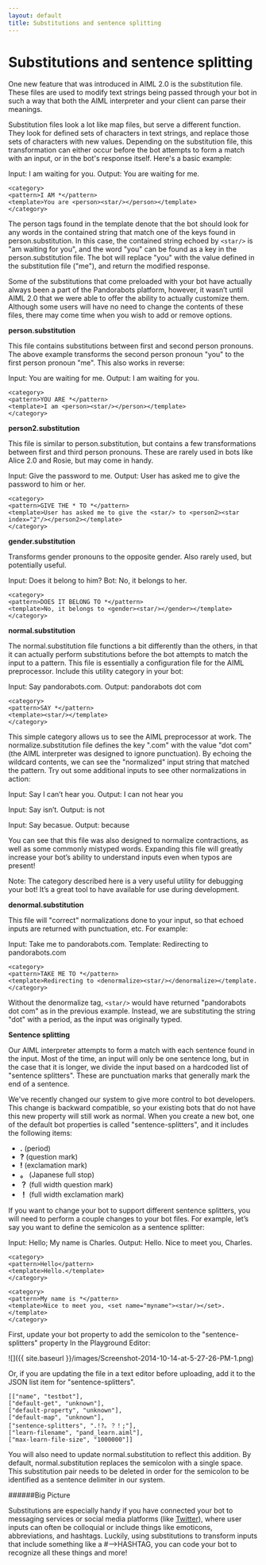 ```yaml
---
layout: default
title: Substitutions and sentence splitting
---
```


# Substitutions and sentence splitting

One new feature that was introduced in AIML 2.0 is the substitution file. These files are used to modify text strings being passed through your bot in such a way that both the AIML interpreter and your client can parse their meanings.

Substitution files look a lot like map files, but serve a different function. They look for defined sets of characters in text strings, and replace those sets of characters with new values. Depending on the substitution file, this transformation can either occur before the bot attempts to form a match with an input, or in the bot's response itself. Here's a basic example:

Input: I am waiting for you.
Output: You are waiting for me.

    <category>
    <pattern>I AM *</pattern>
    <template>You are <person><star/></person></template>
    </category>


The person tags found in the template denote that the bot should look for any words in the contained string that match one of the keys found in person.substitution. In this case, the contained string echoed by `<star/>` is "am waiting for you", and the word "you" can be found as a key in the person.substitution file. The bot will replace "you" with the value defined in the substitution file ("me"), and return the modified response.

Some of the substitutions that come preloaded with your bot have actually always been a part of the Pandorabots platform, however, it wasn’t until AIML 2.0 that we were able to offer the ability to actually customize them. Although some users will have no need to change the contents of these files, there may come time when you wish to add or remove options.

**person.substitution**

This file contains substitutions between first and second person pronouns. The above example transforms the second person pronoun "you" to the first person pronoun "me". This also works in reverse:

Input: You are waiting for me.
Output: I am waiting for you.

    <category>
    <pattern>YOU ARE *</pattern>
    <template>I am <person><star/></person></template>
    </category>

**person2.substitution**

This file is similar to person.substitution, but contains a few transformations between first and third person pronouns. These are rarely used in bots like Alice 2.0 and Rosie, but may come in handy.

Input: Give the password to me.
Output: User has asked me to give the password to him or her.

    <category>
    <pattern>GIVE THE * TO *</pattern>
    <template>User has asked me to give the <star/> to <person2><star index="2"/></person2></template>
    </category>

**gender.substitution**

Transforms gender pronouns to the opposite gender. Also rarely used, but potentially useful.

Input: Does it belong to him?
Bot: No, it belongs to her.

    <category>
    <pattern>DOES IT BELONG TO *</pattern>
    <template>No, it belongs to <gender><star/></gender></template>
    </category>

**normal.substitution**

The normal.substitution file functions a bit differently than the others, in that it can actually perform substitutions before the bot attempts to match the input to a pattern. This file is essentially a configuration file for the AIML preprocessor. Include this utility category in your bot:

Input: Say pandorabots.com.
Output: pandorabots dot com

    <category>
    <pattern>SAY *</pattern>
    <template><star/></template>
    </category>

This simple category allows us to see the AIML preprocessor at work. The normalize.substitution file defines the key ".com" with the value "dot com" (the AIML interpreter was designed to ignore punctuation). By echoing the wildcard contents, we can see the "normalized" input string that matched the pattern. Try out some additional inputs to see other normalizations in action:

Input: Say I can’t hear you.
Output: I can not hear you

Input: Say isn’t.
Output: is not

Input: Say becasue.
Output: because

You can see that this file was also designed to normalize contractions, as well as some commonly mistyped words. Expanding this file will greatly increase your bot’s ability to understand inputs even when typos are present!

Note: The category described here is a very useful utility for debugging your bot! It’s a great tool to have available for use during development.

**denormal.substitution**

This file will "correct" normalizations done to your input, so that echoed inputs are returned with punctuation, etc. For example:

Input: Take me to pandorabots.com.
Template: Redirecting to pandorabots.com

    <category>
    <pattern>TAKE ME TO *</pattern>
    <template>Redirecting to <denormalize><star/></denormalize></template.
    </category>

Without the denormalize tag, `<star/>` would have returned "pandorabots dot com" as in the previous example. Instead, we are substituting the string "dot" with a period, as the input was originally typed.

**Sentence splitting**

Our AIML interpreter attempts to form a match with each sentence found in the input. Most of the time, an input will only be one sentence long, but in the case that it is longer, we divide the input based on a hardcoded list of "sentence splitters". These are punctuation marks that generally mark the end of a sentence.

We've recently changed our system to give more control to bot developers. This change is backward compatible, so your existing bots that do not have this new property will still work as normal. When you create a new bot, one of the default bot properties is called "sentence-splitters", and it includes the following items:

* **.** (period)
* **?** (question mark)
* **!** (exclamation mark)
* **。** (Japanese full stop)
* **？** (full width question mark)
* **！** (full width exclamation mark)

If you want to change your bot to support different sentence splitters, you will need to perform a couple changes to your bot files. For example, let’s say you want to define the semicolon as a sentence splitter:

Input: Hello; My name is Charles.
Output: Hello. Nice to meet you, Charles.

    <category>
    <pattern>Hello</pattern>
    <template>Hello.</template>
    </category>

    <category>
    <pattern>My name is *</pattern>
    <template>Nice to meet you, <set name="myname"><star/></set>.</template>
    </category>

First, update your bot property to add the semicolon to the "sentence-splitters" property
In the Playground Editor:

![]({{ site.baseurl }}/images/Screenshot-2014-10-14-at-5-27-26-PM-1.png)

Or, if you are updating the file in a text editor before uploading, add it to the JSON list item for "sentence-splitters".

    [["name", "testbot"],
    ["default-get", "unknown"],
    ["default-property", "unknown"],
    ["default-map", "unknown"],
    ["sentence-splitters", ".!?。？！;"],
    ["learn-filename", "pand_learn.aiml"],
    ["max-learn-file-size", "1000000"]]

You will also need to update normal.substitution to reflect this addition. By default, normal.substitution replaces the semicolon with a single space. This substitution pair needs to be deleted in order for the semicolon to be identified as a sentence delimiter in our system.

######Big Picture

Substitutions are especially handy if you have connected your bot to messaging services or social media platforms (like [Twitter](http://blog.pandorabots.com/putting-your-pandorabot-on-twitter/)), where user inputs can often be colloquial or include things like emoticons, abbreviations, and hashtags. Luckily, using substitutions to transform inputs that include something like a #-->HASHTAG, you can code your bot to recognize all these things and more!
